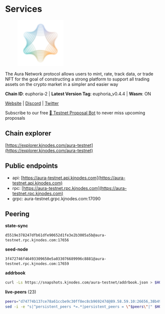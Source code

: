 # Services

<figure><img src="https://raw.githubusercontent.com/kj89/cosmos-images/main/logos/aura.png" width="150" alt=""><figcaption></figcaption></figure>

The Aura Network protocol allows users to mint, rate, track data,  or trade NFT for the goal of constructing a strong platform to  support all trading assets on the crypto market in a simpler and easier way

**Chain ID**: euphoria-2 | **Latest Version Tag**: euphoria_v0.4.4 | **Wasm**: ON

[Website](https://aura.network) | [Discord](https://discord.gg/hpvF5QcWRf) | [Twitter](https://twitter.com/AuraNetworkHQ)



Subscribe to our free [🤖 Testnet Proposal Bot](https://t.me/kjnodes_testnet_proposal_bot) to never miss upcoming proposals


## Chain explorer
[https://explorer.kjnodes.com/aura-testnet](https://explorer.kjnodes.com/aura-testnet)

## Public endpoints

* api: [https://aura-testnet.api.kjnodes.com](https://aura-testnet.api.kjnodes.com)
* rpc: [https://aura-testnet.rpc.kjnodes.com](https://aura-testnet.rpc.kjnodes.com)
* grpc: aura-testnet.grpc.kjnodes.com:17090

## Peering

**state-sync**

```text
d5519e378247dfb61dfe90652d1fe3e2b3005a5b@aura-testnet.rpc.kjnodes.com:17656
```

**seed-node**

```text
3f472746f46493309650e5a033076689996c8881@aura-testnet.rpc.kjnodes.com:17659
```

**addrbook**
```bash
curl -Ls https://snapshots.kjnodes.com/aura-testnet/addrbook.json > $HOME/.aura/config/addrbook.json
```

**live-peers** (23)
```bash
peers="d74774b137ce78a61ccbe9c30ff8ec8cb969247d@89.58.59.10:26656,38b49491b5eb8e4edb31e81acbadc42d50047a9e@66.206.2.162:27656,94f09cc1e0d2357c8c8423589c42dc7721387a60@176.9.44.113:26686,1e9b7325e120a3d511eec20a3199c2218343fcd3@65.108.105.99:28656,e4d8765b82baf3f69c0dc6e5e0488705fa3ceddd@95.217.144.107:21756,ab2b8330cd137984de0654561a31f461d8433424@88.99.3.158:21756,3152129889968fe62faca92c7dd95bae190c92e5@135.181.142.60:15602,241bd90cceab3ca7d5d4bcf79bca22c6255ec94b@135.148.233.0:26656,9735c8bb1551d210ea6021f5c7ea3f288ba888df@65.109.38.111:21756,7812205773ac30f3d47200ac2391c79896c60135@54.254.220.113:26656,fb3d13cb2e8ad1a1cae7dc1f21c62411007df9f8@85.10.193.246:33656,7cad1bcb2ad777dba21840832341f2ce14bae1a5@5.75.174.126:26656,b9243524f659f2ff56691a4b2919c3060b2bb824@13.214.5.1:26656,fdcc8f1ca406213d79947c5f38920a085ed90c0f@144.202.72.17:26676,5c2a752c9b1952dbed075c56c600c3a79b58c395@195.3.220.57:26966,b130852645cc3d7925cfccd14d97425a2260e7ec@65.109.82.106:19656,e3dbeeeb2dea9912610b92a436dfe3cb831a94e4@65.108.195.29:36126,0770c2687cc34d59ca62270960d3ffcad6e42cf8@65.108.233.44:21656,bfef15bb8b4cbc4fb777aa33e75e6064cc1ba5bf@185.144.99.14:26656,b2394ad608075aa405cdf4ab55e36376d93f7b1d@65.108.206.118:56656,9df9e8307e3e671c9bcd1a23f0b73b45f2b8003d@65.109.88.251:35656,d5519e378247dfb61dfe90652d1fe3e2b3005a5b@65.109.68.190:17656,ade4d8bc8cbe014af6ebdf3cb7b1e9ad36f412c0@176.9.82.221:21756"
sed -i -e "s|^persistent_peers *=.*|persistent_peers = \"$peers\"|" $HOME/.aura/config/config.toml
```
